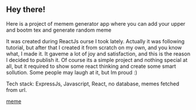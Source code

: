 ## Hey there!
Here is a project of memem generator app where you can add your upper and bootm tex and generate random meme

It was created during ReactJs ourse I took lately. Actually it was following tutorial, but after that I created it
from scratch on my own, and you know what, I made it. It gaveme a lot of joy and satisfaction, and this is the reason
I decided to publish it. 
Of course its a simple project and nothing special at all, but it required to show some react thinking
and create some smart sollution. Some people may laugh at it, but Im proud :)

Tech stack:
ExpressJs, Javascript, React, no database, memes fetched from url.


[meme](https://user-images.githubusercontent.com/110019733/227153398-8d532a52-8c7d-4c71-a468-8cfc2fcc9dc3.png)
